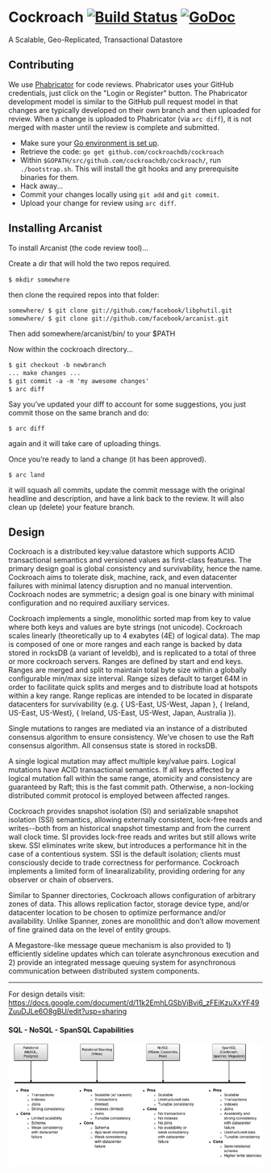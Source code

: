 # Cockroach [![Build Status](https://secure.travis-ci.org/cockroachdb/cockroach.png)](http://travis-ci.org/cockroachdb/cockroach) [![GoDoc](https://godoc.org/github.com/cockroachdb/cockroach?status.png)](https://godoc.org/github.com/cockroachdb/cockroach)

A Scalable, Geo-Replicated, Transactional Datastore

## Contributing

We use [Phabricator](http://phabricator.andybons.com/) for code reviews. Phabricator
uses your GitHub credentials, just click on the "Login or Register" button. The Phabricator
development model is similar to the GitHub pull request model in that changes are
typically developed on their own branch and then uploaded for review. When a change is
uploaded to Phabricator (via `arc diff`), it is not merged with master until
the review is complete and submitted.

+ Make sure your [Go environment is set up](http://golang.org/doc/code.html).
+ Retrieve the code: `go get github.com/cockroachdb/cockroach`
+ Within `$GOPATH/src/github.com/cockroachdb/cockroach/`, run `./bootstrap.sh`. This will install the git hooks and any prerequisite binaries for them.
+ Hack away...
+ Commit your changes locally using `git add` and `git commit`.
+ Upload your change for review using `arc diff`.

## Installing Arcanist
To install Arcanist (the code review tool)...

Create a dir that will hold the two repos required.

`$ mkdir somewhere`

then clone the required repos into that folder:

```
somewhere/ $ git clone git://github.com/facebook/libphutil.git
somewhere/ $ git clone git://github.com/facebook/arcanist.git
```

Then add somewhere/arcanist/bin/ to your $PATH

Now within the cockroach directory...

```
$ git checkout -b newbranch
... make changes ...
$ git commit -a -m 'my awesome changes'
$ arc diff
```

Say you’ve updated your diff to account for some suggestions, you just commit those on the same branch and do:

```
$ arc diff
```

again and it will take care of uploading things.

Once you’re ready to land a change (it has been approved).

```
$ arc land
```

it will squash all commits, update the commit message with the original headline and description, and have a link back to the review. It will also clean up (delete) your feature branch.

## Design

Cockroach is a distributed key:value datastore which supports ACID
transactional semantics and versioned values as first-class
features. The primary design goal is global consistency and
survivability, hence the name. Cockroach aims to tolerate disk,
machine, rack, and even datacenter failures with minimal latency
disruption and no manual intervention. Cockroach nodes are symmetric;
a design goal is one binary with minimal configuration and no required
auxiliary services.

Cockroach implements a single, monolithic sorted map from key to value
where both keys and values are byte strings (not unicode). Cockroach
scales linearly (theoretically up to 4 exabytes (4E) of logical
data). The map is composed of one or more ranges and each range is
backed by data stored in rocksDB (a variant of leveldb), and is
replicated to a total of three or more cockroach servers. Ranges are
defined by start and end keys. Ranges are merged and split to maintain
total byte size within a globally configurable min/max size
interval. Range sizes default to target 64M in order to facilitate
quick splits and merges and to distribute load at hotspots within a
key range. Range replicas are intended to be located in disparate
datacenters for survivability (e.g. { US-East, US-West, Japan }, {
Ireland, US-East, US-West}, { Ireland, US-East, US-West, Japan,
Australia }).

Single mutations to ranges are mediated via an instance of a
distributed consensus algorithm to ensure consistency. We’ve chosen to
use the Raft consensus algorithm. All consensus state is stored in
rocksDB.

A single logical mutation may affect multiple key/value pairs. Logical
mutations have ACID transactional semantics. If all keys affected by a
logical mutation fall within the same range, atomicity and consistency
are guaranteed by Raft; this is the fast commit path. Otherwise, a
non-locking distributed commit protocol is employed between affected
ranges.

Cockroach provides snapshot isolation (SI) and serializable snapshot
isolation (SSI) semantics, allowing externally consistent, lock-free
reads and writes--both from an historical snapshot timestamp and from
the current wall clock time. SI provides lock-free reads and writes
but still allows write skew. SSI eliminates write skew, but introduces
a performance hit in the case of a contentious system. SSI is the
default isolation; clients must consciously decide to trade
correctness for performance. Cockroach implements a limited form of
linearalizability, providing ordering for any observer or chain of
observers.

Similar to Spanner directories, Cockroach allows configuration of
arbitrary zones of data. This allows replication factor, storage
device type, and/or datacenter location to be chosen to optimize
performance and/or availability. Unlike Spanner, zones are monolithic
and don’t allow movement of fine grained data on the level of entity
groups.

A Megastore-like message queue mechanism is also provided to 1)
efficiently sideline updates which can tolerate asynchronous execution
and 2) provide an integrated message queuing system for asynchronous
communication between distributed system components.

-----------------

For design details visit: https://docs.google.com/document/d/11k2EmhLGSbViBvi6_zFEiKzuXxYF49ZuuDJLe6O8gBU/edit?usp=sharing

#### SQL - NoSQL - SpanSQL Capabilities

![SQL - NoSQL - SpanSQL Capabilities](/resources/doc/sql-nosql-spansql.png?raw=true)
